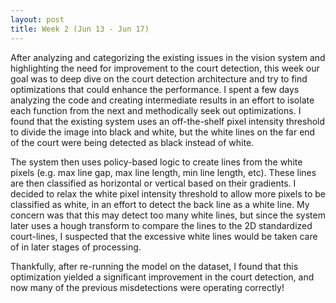 ```yaml
---
layout: post
title: Week 2 (Jun 13 - Jun 17)
---
```


After analyzing and categorizing the existing issues in the vision system and highlighting the need for improvement to the court detection, this week our goal was to deep dive on the court detection architecture and try to find optimizations that could enhance the performance. I spent a few days analyzing the code and creating intermediate results in an effort to isolate each function from the next and methodically seek out optimizations. I found that the existing system uses an off-the-shelf pixel intensity threshold to divide the image into black and white, but the white lines on the far end of the court were being detected as black instead of white.

The system then uses policy-based logic to create lines from the white pixels (e.g. max line gap, max line length, min line length, etc). These lines are then classified as horizontal or vertical based on their gradients. I decided to relax the white pixel intensity threshold to allow more pixels to be classified as white, in an effort to detect the back line as a white line. My concern was that this may detect too many white lines, but since the system later uses a hough transform to compare the lines to the 2D standardized court-lines, I suspected that the excessive white lines would be taken care of in later stages of processing.

Thankfully, after re-running the model on the dataset, I found that this optimization yielded a significant improvement in the court detection, and now many of the previous misdetections were operating correctly!

